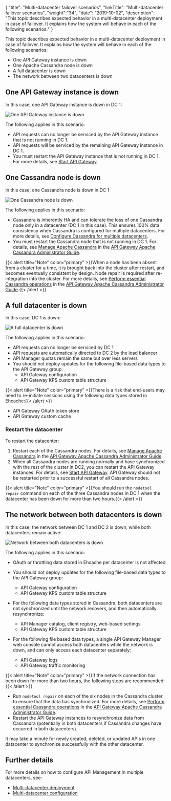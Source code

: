 {
"title": "Multi-datacenter failover scenarios",
"linkTitle": "Multi-datacenter failover scenarios",
"weight":"34",
"date": "2019-10-02",
"description": "This topic describes expected behavior in a multi-datacenter deployment in case of failover. It explains how the system will behave in each of the following scenarios:"
}

This topic describes expected behavior in a multi-datacenter deployment in case of failover. It explains how the system will behave in each of the following scenarios:

* One API Gateway instance is down
* One Apache Cassandra node is down
* A full datacenter is down
* The network between two datacenters is down

## One API Gateway instance is down

In this case, one API Gateway instance is down in DC 1:

![One API Gateway instance is down](/Images/APIGateway/multi-dc_gw_down.png)

The following applies in this scenario:

* API requests can no longer be serviced by the API Gateway instance that is not running in DC 1.
* API requests will be serviced by the remaining API Gateway instance in DC 1.
* You must restart the API Gateway instance that is not running in DC 1. For more details, see [Start API Gateway](/docs/apigtw_install/install_gateway#start_api_gateway).

## One Cassandra node is down

In this case, one Cassandra node is down in DC 1:

![One Cassandra node is down](/Images/APIGateway/multi-dc_cass_down.png)

The following applies in this scenario:

* Cassandra is inherently HA and can tolerate the loss of one Cassandra node only in a datacenter (DC 1 in this case). This ensures 100% data consistency when Cassandra is configured for multiple datacenters. For more details, see [Configure Cassandra for multiple datacenters](/docs/apigtw_install/multi_datacenter_config#cassandra_multiple).
* You must restart the Cassandra node that is not running in DC 1. For details, see [Manage Apache Cassandra](/csh?context=1301&product=prod-api-gateway-77) in the [API Gateway Apache Cassandra Administrator Guide](/bundle/APIGateway_77_CassandraGuide_allOS_en_HTML5/).

{{< alert title="Note" color="primary" >}}When a node has been absent from a cluster for a time, it is brought back into the cluster after restart, and becomes eventually consistent by design. Node repair is required after re-integration into the cluster. For more details, see [Perform essential Cassandra operations](/csh?context=1302&product=prod-api-gateway-77)
in the [API Gateway Apache Cassandra Administrator Guide](/bundle/APIGateway_77_CassandraGuide_allOS_en_HTML5/).{{< /alert >}}

## A full datacenter is down

In this case, DC 1 is down:

![A full datacenter is down](/Images/APIGateway/multi-dc_dc_down.png)

The following applies in this scenario:

* API requests can no longer be serviced by DC 1
* API requests are automatically directed to DC 2 by the load balancer
* API Manager quotas remain the same but over less servers
* You should not deploy updates for the following file-based data types to the API Gateway group:
    * API Gateway configuration
    * API Gateway KPS custom table structure

{{< alert title="Note" color="primary" >}}There is a risk that end-users may need to re-initiate sessions using the following data types stored in Ehcache:{{< /alert >}}

* API Gateway OAuth token store
* API Gateway custom cache

### Restart the datacenter

To restart the datacenter:

1. Restart each of the Cassandra nodes. For details, see [Manage Apache Cassandra](/csh?context=1301&product=prod-api-gateway-77) in the [API Gateway Apache Cassandra Administrator Guide](/bundle/APIGateway_77_CassandraGuide_allOS_en_HTML5/).
2. When all Cassandra nodes are running normally and have synchronized with the rest of the cluster in DC2, you can restart the API Gateway instances. For details, see [Start API Gateway](install_gateway.htm#Start). API Gateway should not be restarted prior to a successful restart of all Cassandra nodes.

{{< alert title="Note" color="primary" >}}You should run the `nodetool repair` command on each of the three Cassandra nodes in DC 1 when the datacenter has been down for more than two hours.{{< /alert >}}

## The network between both datacenters is down

In this case, the network between DC 1 and DC 2 is down, while both datacenters remain active:

![Network between both datacenters is down](/Images/APIGateway/multi-dc_network_down.png)

The following applies in this scenario:

* OAuth or throttling data stored in Ehcache per datacenter is not affected
* You should not deploy updates for the following file-based data types to the API Gateway group:
    * API Gateway configuration
    * API Gateway KPS custom table structure
* For the following data types stored in Cassandra, both datacenters are not synchronized until the network recovers, and then automatically resynchronize:
    * API Manager catalog, client registry, web-based settings
    * API Gateway KPS custom table structure

* For the following file based data types, a single API Gateway Manager web console cannot access both datacenters while the network is down, and can only access each datacenter separately:
    * API Gateway logs
    * API Gateway traffic monitoring

{{< alert title="Note" color="primary" >}}If the network connection has been down for more than two hours, the following steps are recommended:{{< /alert >}}

* Run `nodetool repair` on each of the six nodes in the Cassandra cluster to ensure that the data has synchronized. For more details, see [Perform essential Cassandra operations](/csh?context=1302&product=prod-api-gateway-77) in the [API Gateway Apache Cassandra Administrator Guide](/bundle/APIGateway_77_CassandraGuide_allOS_en_HTML5/).
* Restart the API Gateway instances to resynchronize data from Cassandra (potentially in both datacenters if Cassandra changes have occurred in both datacenters).

It may take a minute for newly created, deleted, or updated APIs in one datacenter to synchronize successfully with the other datacenter.

## Further details

For more details on how to configure API Management in multiple datacenters, see:

* [Multi-datacenter deployment](/docs/apigtw_install/multi_datacenter_intro)
* [Multi-datacenter configuration](/docs/apigtw_install/multi_datacenter_config)
